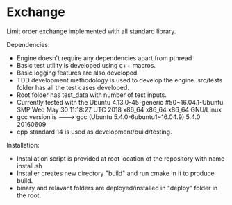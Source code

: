 # Exchange
Limit order exchange implemented with all standard library. 

Dependencies:

- Engine doesn't require any dependencies apart from pthread
- Basic test utility is developed using c++ macros.
- Basic logging features are also developed.
- TDD development methodology is used to develop the engine. src/tests folder has all the test cases developed.
- Root folder has test_data with number of test inputs. 
- Currently tested with the Ubuntu 4.13.0-45-generic #50~16.04.1-Ubuntu SMP Wed May 30 11:18:27 UTC 2018 x86_64 x86_64 x86_64 GNU/Linux
- gcc version is ---> gcc (Ubuntu 5.4.0-6ubuntu1~16.04.9) 5.4.0 20160609
- cpp standard 14 is used as development/build/testing.

Installation:

- Installation script is provided at root location of the repository with name install.sh
- Installer creates new directory "build" and run cmake in it to produce build.
- binary and relavant folders are deployed/installed in "deploy" folder in the root.
